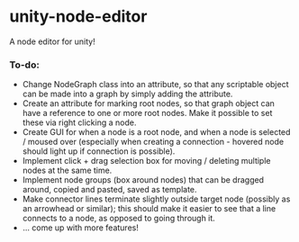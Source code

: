 # unity-node-editor
A node editor for unity!

### To-do:
- Change NodeGraph class into an attribute, so that any scriptable object can be made into a graph by simply adding the attribute. 
- Create an attribute for marking root nodes, so that graph object can have a reference to one or more root nodes. Make it possible to set these via right clicking a node.
- Create GUI for when a node is a root node, and when a node is selected / moused over (especially when creating a connection - hovered node should light up if connection is possible).
- Implement click + drag selection box for moving / deleting multiple nodes at the same time.
- Implement node groups (box around nodes) that can be dragged around, copied and pasted, saved as template.
- Make connector lines terminate slightly outside target node (possibly as an arrowhead or similar); this should make it easier to see that a line connects to a node, as opposed to going through it.
- ... come up with more features!